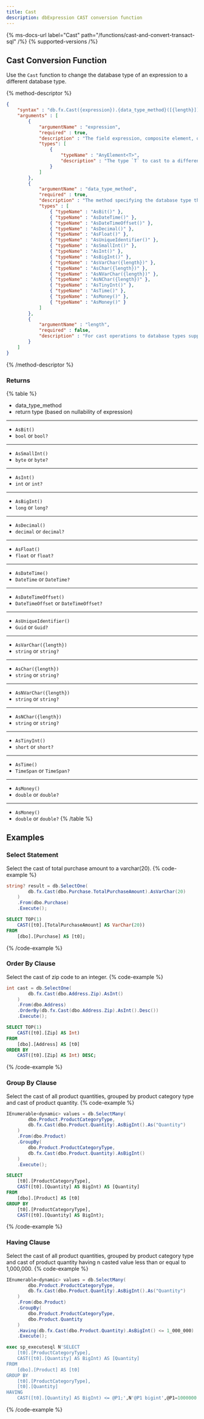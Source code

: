 ```yaml
---
title: Cast
description: dbExpression CAST conversion function
---
```


{% ms-docs-url label="Cast" path="/functions/cast-and-convert-transact-sql" /%}
{% supported-versions /%}

## Cast Conversion Function

Use the `Cast` function to change the database type of an expression to a different database type.


{% method-descriptor %}
```json
{
    "syntax" : "db.fx.Cast({expression}).{data_type_method}([{length}])",
    "arguments" : [
        {
            "argumentName" : "expression",
            "required" : true,
            "description" : "The field expression, composite element, or function result to use in calculating the population variance.",
            "types": [
                { 
                    "typeName" : "AnyElement<T>",
                    "description" : "The type `T` to cast to a different database type - `T` is a .NET CLR type."
                }
            ]
        },
        {
            "argumentName" : "data_type_method",
            "required" : true,
            "description" : "The method specifying the database type the `expression` should be cast to.",
            "types" : [
                { "typeName" : "AsBit()" },
                { "typeName" : "AsDateTime()" },
                { "typeName" : "AsDateTimeOffset()" },
                { "typeName" : "AsDecimal()" },
                { "typeName" : "AsFloat()" },
                { "typeName" : "AsUniqueIdentifier()" },
                { "typeName" : "AsSmallInt()" },
                { "typeName" : "AsInt()" },
                { "typeName" : "AsBigInt()" },
                { "typeName" : "AsVarChar({length})" },
                { "typeName" : "AsChar({length})" },
                { "typeName" : "AsNVarChar({length})" },
                { "typeName" : "AsNChar({length})" },
                { "typeName" : "AsTinyInt()" },
                { "typeName" : "AsTime()" },
                { "typeName" : "AsMoney()" },
                { "typeName" : "AsMoney()" }
            ]
        },
        {
            "argumentName" : "length",
            "required" : false,
            "description" : "For cast operations to database types supporting a 'length' (`varchar`, `char`, `nvarchar`, `nchar`), the length of the database type returned from the cast operation."
        }        
    ]
}
```
{% /method-descriptor %}

### Returns
{% table %}
* data_type_method
* return type (based on nullability of expression)
---
* `AsBit()`
* `bool` or `bool?`
---
* `AsSmallInt()`
* `byte` or `byte?`
---
* `AsInt()`
* `int` or `int?`
---
* `AsBigInt()`
* `long` or `long?`
---
* `AsDecimal()`
* `decimal` or `decimal?`
---
* `AsFloat()`
* `float` or `float?`
---
* `AsDateTime()`
* `DateTime` or `DateTime?`
---
* `AsDateTimeOffset()`
* `DateTimeOffset` or `DateTimeOffset?`
---
* `AsUniqueIdentifier()`
* `Guid` or `Guid?`
---
* `AsVarChar({length})`
* `string` or `string?`
---
* `AsChar({length})`
* `string` or `string?`
---
* `AsNVarChar({length})`
* `string` or `string?`
---
* `AsNChar({length})`
* `string` or `string?`
---
* `AsTinyInt()`
* `short` or `short?`
---
* `AsTime()`
* `TimeSpan` or `TimeSpan?`
---
* `AsMoney()`
* `double` or `double?`
---
* `AsMoney()`
* `double` or `double?`
{% /table %}

## Examples
### Select Statement
Select the cast of total purchase amount to a varchar(20).
{% code-example %}
```csharp
string? result = db.SelectOne(
        db.fx.Cast(dbo.Purchase.TotalPurchaseAmount).AsVarChar(20)
    )
    .From(dbo.Purchase)
    .Execute();
```
```sql
SELECT TOP(1)
    CAST([t0].[TotalPurchaseAmount] AS VarChar(20))
FROM
    [dbo].[Purchase] AS [t0];
```
{% /code-example %}

### Order By Clause
Select the cast of zip code to an integer.
{% code-example %}
```csharp
int cast = db.SelectOne(
        db.fx.Cast(dbo.Address.Zip).AsInt()
    )
    .From(dbo.Address)
    .OrderBy(db.fx.Cast(dbo.Address.Zip).AsInt().Desc())
    .Execute();
```
```sql
SELECT TOP(1)
    CAST([t0].[Zip] AS Int)
FROM
    [dbo].[Address] AS [t0]
ORDER BY
    CAST([t0].[Zip] AS Int) DESC;
```
{% /code-example %}

### Group By Clause
Select the cast of all product quantities, grouped by product category
type and cast of product quantity.
{% code-example %}
```csharp
IEnumerable<dynamic> values = db.SelectMany(
        dbo.Product.ProductCategoryType,
        db.fx.Cast(dbo.Product.Quantity).AsBigInt().As("Quantity")
    )
    .From(dbo.Product)
    .GroupBy(
        dbo.Product.ProductCategoryType,
        db.fx.Cast(dbo.Product.Quantity).AsBigInt()
    )
    .Execute();
```
```sql
SELECT
    [t0].[ProductCategoryType],
    CAST([t0].[Quantity] AS BigInt) AS [Quantity]
FROM
    [dbo].[Product] AS [t0]
GROUP BY
    [t0].[ProductCategoryType],
    CAST([t0].[Quantity] AS BigInt);
```
{% /code-example %}

### Having Clause
Select the cast of all product quantities, grouped by product category
type and cast of product quantity having n casted value less than or equal to 1,000,000.
{% code-example %}
```csharp
IEnumerable<dynamic> values = db.SelectMany(
        dbo.Product.ProductCategoryType,
        db.fx.Cast(dbo.Product.Quantity).AsBigInt().As("Quantity")
    )
    .From(dbo.Product)
    .GroupBy(
        dbo.Product.ProductCategoryType,
        dbo.Product.Quantity
    )
    .Having(db.fx.Cast(dbo.Product.Quantity).AsBigInt() <= 1_000_000)
    .Execute();
```
```sql
exec sp_executesql N'SELECT
    [t0].[ProductCategoryType],
    CAST([t0].[Quantity] AS BigInt) AS [Quantity]
FROM
    [dbo].[Product] AS [t0]
GROUP BY
    [t0].[ProductCategoryType],
    [t0].[Quantity]
HAVING
    CAST([t0].[Quantity] AS BigInt) <= @P1;',N'@P1 bigint',@P1=1000000
```
{% /code-example %}
